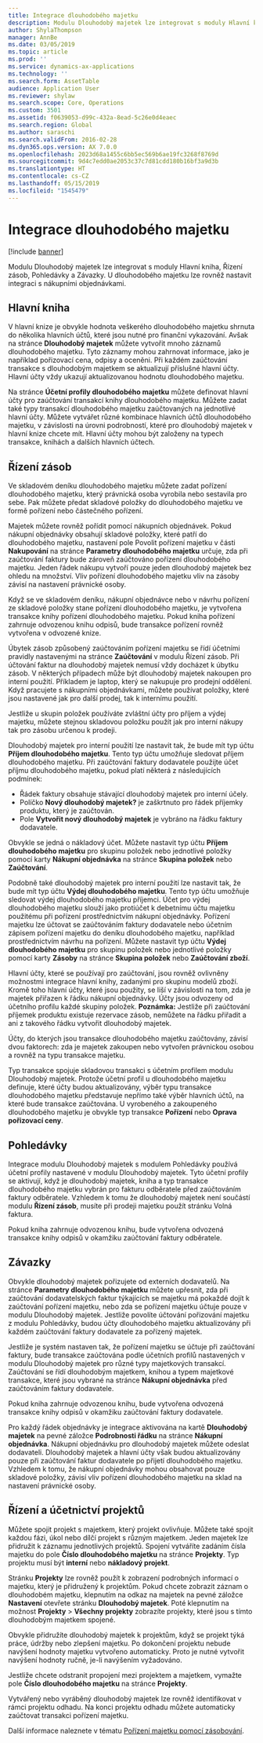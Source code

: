 ```yaml
---
title: Integrace dlouhodobého majetku
description: Modulu Dlouhodobý majetek lze integrovat s moduly Hlavní kniha, Řízení zásob, Pohledávky a Závazky. U dlouhodobého majetku lze rovněž nastavit integraci s nákupními objednávkami.
author: ShylaThompson
manager: AnnBe
ms.date: 03/05/2019
ms.topic: article
ms.prod: ''
ms.service: dynamics-ax-applications
ms.technology: ''
ms.search.form: AssetTable
audience: Application User
ms.reviewer: shylaw
ms.search.scope: Core, Operations
ms.custom: 3501
ms.assetid: f0639053-d99c-432a-8ead-5c26e0d4eaec
ms.search.region: Global
ms.author: saraschi
ms.search.validFrom: 2016-02-28
ms.dyn365.ops.version: AX 7.0.0
ms.openlocfilehash: 2023d68a1455c6bb5ec569b6ae19fc3268f8769d
ms.sourcegitcommit: 9d4c7edd0ae2053c37c7d81cdd180b16bf3a9d3b
ms.translationtype: HT
ms.contentlocale: cs-CZ
ms.lasthandoff: 05/15/2019
ms.locfileid: "1545479"
---
```

# <a name="fixed-assets-integration"></a>Integrace dlouhodobého majetku

[!include [banner](../includes/banner.md)]

Modulu Dlouhodobý majetek lze integrovat s moduly Hlavní kniha, Řízení zásob, Pohledávky a Závazky. U dlouhodobého majetku lze rovněž nastavit integraci s nákupními objednávkami.

<a name="general-ledger"></a>Hlavní kniha
--------------

V hlavní knize je obvykle hodnota veškerého dlouhodobého majetku shrnuta do několika hlavních účtů, které jsou nutné pro finanční vykazování. Avšak na stránce **Dlouhodobý majetek** můžete vytvořit mnoho záznamů dlouhodobého majetku. Tyto záznamy mohou zahrnovat informace, jako je například pořizovací cena, odpisy a oceněni. Při každém zaúčtování transakce s dlouhodobým majetkem se aktualizují příslušné hlavní účty. Hlavní účty vždy ukazují aktualizovanou hodnotu dlouhodobého majetku.

Na stránce **Účetní profily dlouhodobého majetku** můžete definovat hlavní účty pro zaúčtování transakcí knihy dlouhodobého majetku. Můžete zadat také typy transakcí dlouhodobého majetku zaúčtovaných na jednotlivé hlavní účty. Můžete vytvářet různé kombinace hlavních účtů dlouhodobého majetku, v závislosti na úrovni podrobností, které pro dlouhodobý majetek v hlavní knize chcete mít. Hlavní účty mohou být založeny na typech transakce, knihách a dalších hlavních účtech.

## <a name="inventory-management"></a>Řízení zásob
Ve skladovém deníku dlouhodobého majetku můžete zadat pořízení dlouhodobého majetku, který právnická osoba vyrobila nebo sestavila pro sebe. Pak můžete předat skladové položky do dlouhodobého majetku ve formě pořízení nebo částečného pořízení. 

Majetek můžete rovněž pořídit pomocí nákupních objednávek. Pokud nákupní objednávky obsahují skladové položky, které patří do dlouhodobého majetku, nastavení pole Povolit pořízení majetku v části **Nakupování** na stránce **Parametry dlouhodobého majetku** určuje, zda při zaúčtování faktury bude zároveň zaúčtováno pořízení dlouhodobého majetku. Jeden řádek nákupu vytvoří pouze jeden dlouhodobý majetek bez ohledu na množství. Vliv pořízení dlouhodobého majetku vliv na zásoby závisí na nastavení právnické osoby. 

Když se ve skladovém deníku, nákupní objednávce nebo v návrhu pořízení ze skladové položky stane pořízení dlouhodobého majetku, je vytvořena transakce knihy pořízení dlouhodobého majetku. Pokud kniha pořízení zahrnuje odvozenou knihu odpisů, bude transakce pořízení rovněž vytvořena v odvozené knize. 

Úbytek zásob způsobený zaúčtováním pořízení majetku se řídí účetními pravidly nastavenými na stránce **Zaúčtování** v modulu Řízení zásob. Při účtování faktur na dlouhodobý majetek nemusí vždy docházet k úbytku zásob. V některých případech může být dlouhodobý majetek nakoupen pro interní použití. Příkladem je laptop, který se nakupuje pro prodejní oddělení. Když pracujete s nákupními objednávkami, můžete používat položky, které jsou nastavené jak pro další prodej, tak k internímu použití. 

Jestliže u skupin položek používáte zvláštní účty pro příjem a výdej majetku, můžete stejnou skladovou položku použít jak pro interní nákupy tak pro zásobu určenou k prodeji. 

Dlouhodobý majetek pro interní použití lze nastavit tak, že bude mít typ účtu **Příjem dlouhodobého majetku**. Tento typ účtu umožňuje sledovat příjem dlouhodobého majetku. Při zaúčtování faktury dodavatele použijte účet příjmu dlouhodobého majetku, pokud platí některá z následujících podmínek:

-   Řádek faktury obsahuje stávající dlouhodobý majetek pro interní účely.
-   Políčko **Nový dlouhodobý majetek?** je zaškrtnuto pro řádek příjemky produktu, který je zaúčtován.
-   Pole **Vytvořit nový dlouhodobý majetek** je vybráno na řádku faktury dodavatele.

Obvykle se jedná o nákladový účet. Můžete nastavit typ účtu **Příjem dlouhodobého majetku** pro skupinu položek nebo jednotlivé položky pomocí karty **Nákupní objednávka** na stránce **Skupina položek** nebo **Zaúčtování**.

Podobně také dlouhodobý majetek pro interní použití lze nastavit tak, že bude mít typ účtu **Výdej dlouhodobého majetku**. Tento typ účtu umožňuje sledovat výdej dlouhodobého majetku příjemci. Účet pro výdej dlouhodobého majetku slouží jako protiúčet k debetnímu účtu majetku použitému při pořízení prostřednictvím nákupní objednávky. Pořízení majetku lze účtovat se zaúčtováním faktury dodavatele nebo účetním zápisem pořízení majetku do deníku dlouhodobého majetku, například prostřednictvím návrhu na pořízení. Můžete nastavit typ účtu **Výdej dlouhodobého majetku** pro skupinu položek nebo jednotlivé položky pomocí karty **Zásoby** na stránce **Skupina položek** nebo **Zaúčtování zboží**. 

Hlavní účty, které se používají pro zaúčtování, jsou rovněž ovlivněny možnostmi integrace hlavní knihy, zadanými pro skupinu modelů zboží. Kromě toho hlavní účty, které jsou použity, se liší v závislosti na tom, zda je majetek přiřazen k řádku nákupní objednávky. Účty jsou odvozeny od účetního profilu každé skupiny položek. 
**Poznámka:** Jestliže při zaúčtování příjemek produktu existuje rezervace zásob, nemůžete na řádku přiřadit a ani z takového řádku vytvořit dlouhodobý majetek. 

Účty, do kterých jsou transakce dlouhodobého majetku zaúčtovány, závisí dvou faktorech: zda je majetek zakoupen nebo vytvořen právnickou osobou a rovněž na typu transakce majetku. 

Typ transakce spojuje skladovou transakci s účetním profilem modulu Dlouhodobý majetek. Protože účetní profil u dlouhodobého majetku definuje, které účty budou aktualizovány, výběr typu transakce dlouhodobého majetku představuje nepřímo také výběr hlavních účtů, na které bude transakce zaúčtována. U vyrobeného a zakoupeného dlouhodobého majetku je obvykle typ transakce **Pořízení** nebo **Oprava pořizovací ceny**.

## <a name="accounts-receivable"></a>Pohledávky
Integrace modulu Dlouhodobý majetek s modulem Pohledávky používá účetní profily nastavené v modulu Dlouhodobý majetek. Tyto účetní profily se aktivují, když je dlouhodobý majetek, kniha a typ transakce dlouhodobého majetku vybrán pro fakturu odběratele před zaúčtováním faktury odběratele. Vzhledem k tomu že dlouhodobý majetek není součástí modulu **Řízení zásob**, musíte při prodeji majetku použít stránku Volná faktura. 

Pokud kniha zahrnuje odvozenou knihu, bude vytvořena odvozená transakce knihy odpisů v okamžiku zaúčtování faktury odběratele.

## <a name="accounts-payable"></a>Závazky
Obvykle dlouhodobý majetek pořizujete od externích dodavatelů. Na stránce **Parametry dlouhodobého majetku** můžete upřesnit, zda při zaúčtování dodavatelských faktur týkajících se majetku má pokaždé dojít k zaúčtování pořízení majetku, nebo zda se pořízení majetku účtuje pouze v modulu Dlouhodobý majetek. Jestliže povolíte účtování pořizování majetku z modulu Pohledávky, budou účty dlouhodobého majetku aktualizovány při každém zaúčtování faktury dodavatele za pořízený majetek. 

Jestliže je systém nastaven tak, že pořízení majetku se účtuje při zaúčtování faktury, bude transakce zaúčtována podle účetních profilů nastavených v modulu Dlouhodobý majetek pro různé typy majetkových transakcí. Zaúčtování se řídí dlouhodobým majetkem, knihou a typem majetkové transakce, které jsou vybrané na stránce **Nákupní objednávka** před zaúčtováním faktury dodavatele. 

Pokud kniha zahrnuje odvozenou knihu, bude vytvořena odvozená transakce knihy odpisů v okamžiku zaúčtování faktury dodavatele.

Pro každý řádek objednávky je integrace aktivována na kartě **Dlouhodobý majetek** na pevné záložce **Podrobnosti řádku** na stránce **Nákupní objednávka**. Nákupní objednávku pro dlouhodobý majetek můžete odeslat dodavateli. Dlouhodobý majetek a hlavní účty však budou aktualizovány pouze při zaúčtování faktur dodavatele po přijetí dlouhodobého majetku. Vzhledem k tomu, že nákupní objednávky mohou obsahovat pouze skladové položky, závisí vliv pořízení dlouhodobého majetku na sklad na nastavení právnické osoby.

## <a name="project-management-and-accounting"></a>Řízení a účetnictví projektů
Můžete spojit projekt s majetkem, který projekt ovlivňuje. Můžete také spojit každou fázi, úkol nebo dílčí projekt s různým majetkem. Jeden majetek lze přidružit k záznamu jednotlivých projektů. Spojení vytváříte zadáním čísla majetku do pole **Číslo dlouhodobého majetku** na stránce **Projekty**. Typ projektu musí být **interní** nebo **nákladový projekt**. 

Stránku **Projekty** lze rovněž použít k zobrazení podrobných informací o majetku, který je přidružený k projektům. Pokud chcete zobrazit záznam o dlouhodobém majetku, klepnutím na odkaz na majetek na pevné záložce **Nastavení** otevřete stránku **Dlouhodobý majetek**. Poté klepnutím na možnost **Projekty** &gt; **Všechny projekty** zobrazíte projekty, které jsou s tímto dlouhodobým majetkem spojené. 

Obvykle přidružíte dlouhodobý majetek k projektům, když se projekt týká práce, údržby nebo zlepšení majetku. Po dokončení projektu nebude navýšení hodnoty majetku vytvořeno automaticky. Proto je nutné vytvořit navýšení hodnoty ručně, je-li navýšením vyžadováno. 

Jestliže chcete odstranit propojení mezi projektem a majetkem, vymažte pole **Číslo dlouhodobého majetku** na stránce **Projekty**. 

Vytvářený nebo vyráběný dlouhodobý majetek lze rovněž identifikovat v rámci projektu odhadu. Na konci projektu odhadu můžete automaticky zaúčtovat transakci pořízení majetku.

Další informace naleznete v tématu [Pořízení majetku pomocí zásobování](acquire-assets-procurement.md).



